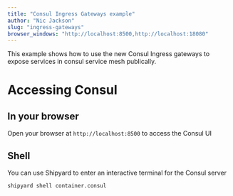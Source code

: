 ```yaml
---
title: "Consul Ingress Gateways example"
author: "Nic Jackson"
slug: "ingress-gateways"
browser_windows: "http://localhost:8500,http://localhost:18080"
---
```


This example shows how to use the new Consul Ingress gateways to expose services in consul 
service mesh publically.

# Accessing Consul

## In your browser

Open your browser at `http://localhost:8500` to access the Consul UI

## Shell

You can use Shipyard to enter an interactive terminal for the Consul server

```
shipyard shell container.consul
```